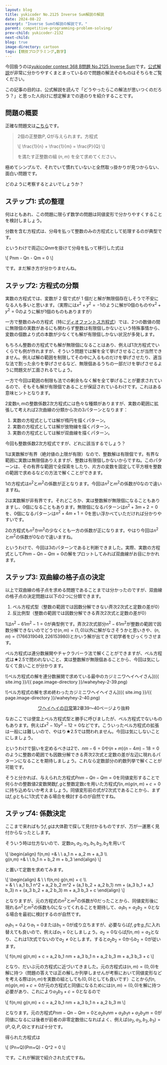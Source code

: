 ```yaml
---
layout: blog
title: yukicoder No.2125 Inverse Sum解説の解説
date: 2024-08-22
excerpt: "Inverse Sumの解説の解説です。"
parent: competitive-programming-problem-solving/
prev-child: yukicoder-2132
next-child: 
blog: true
image-directory: cartoon
tags: [競技プログラミング,数学]
---
```


今回扱うのは[yukicoder contest 368 B問題 No.2125 Inverse Sum](https://yukicoder.me/problems/no/2125)です。[公式解説](https://yukicoder.me/problems/no/2125/editorial)が非常に分かりやすくまとまっているので問題の解法そのものはそちらをご覧ください。

この記事の目的は、公式解説を読んで「どうやったらこの解法が思いつくのだろう？」と思った人向けに想定解までの道のりを紹介することです。


## 問題の概要

正確な問題文は[こちら](https://yukicoder.me/problems/no/2125)です。

> $2$個の正整数$P, Q$が与えられます。方程式
> 
> \\[
> \frac{1}{n} + \frac{1}{m} = \frac{P}{Q}
> \\]
>
> を満たす正整数の組 $(n,m)$ を全て求めてください。

極めてシンプルで、それでいて慣れていないと全然取っ掛かりが見つからない、面白い問題です。

どのように考察するとよいでしょうか？


## ステップ1: 式の整理

何はともあれ、この問題に限らず数学の問題は同値変形で分かりやすくすることを検討しましょう。

分数を含む方程式は、分母を払って整数のみの方程式として処理するのが典型です。

というわけで両辺に$Qnm$を掛けて分母を払って移行した式は

\\[
Pnm - Qn - Qm = 0
\\]

です。まだ解き方が分かりませんね。


## ステップ2: 方程式の分類

実数の方程式では、変数が $2$ 個で式が $1$ 個だと解が無限個存在しそうで不安になる人も多いと思います。（実際には$x^2+y^2=-1$のように解が$0$個のものや$x^2+y^2=0$のように解が$1$個のものもありますが）

一方で整数のみの方程式（特に[ディオファントス方程式](https://ja.wikipedia.org/wiki/ディオファントス方程式)）では、$2$つの数値の間に無限個の実数があるにも関わらず整数は有限個しかないという特殊事情から、変数の個数より式の本数が少なくても解が有限個しかない状況が多発します。

もちろん整数の方程式でも解が無限個になることはあり、例えば$1$次方程式でいくらでも例が作れますが、そういう問題では解を全て挙げさせることが当然できません。例えば解の範囲を制限してその中に入るものだけを挙げさせたり、適当な法で割った余りを挙げさせるなど、無限個あるうちの一部だけを挙げさせるように問題文が工面されるでしょう。

一方で今回は範囲の制限も法での剰余もなく解を全て挙げることが要求されているので、そもそも解が有限個であることが保証されているわけです。これはある意味ヒントとなります。

$2$変数$n,m$の整数係数$2$次方程式には色々な種類がありますが、実数の範囲に拡張して考えれば$2$次曲線の分類から次の$3$パターンとなります：

1. 実数の方程式としては解が楕円を描くパターン。
1. 実数の方程式としては解が放物線を描くパターン。
1. 実数の方程式としては解が双曲線を描くパターン。

今回も整数係数$2$次方程式ですが、どれに該当するでしょう？

1は実数解が有界（絶対値の上限が有限）なので、整数解は有限個です。有界な範囲に実数は無限個ありえますが、整数は有限個しかないからですね。このパターンは、その有界な範囲で全探索をしたり、片方の変数を固定して平方根を整数の範囲で求めるなどの方法で解くことができます。

1の方程式は$n^2$と$m^2$の係数が正となります。今回は$n^2$と$m^2$の係数が$0$なので違いますね。

2は実数解が非有界です。それどころか、実は整数解が無限個になることもありますし、$0$個になることもあります。無限個になるパターンは$n^2+3m+2 = 0$を、$0$個になるパターンは$n^2+4m+1 = 0$を思い浮かべていただければ分かりやすいです。

2の方程式も$n^2$か$m^2$の少なくとも一方の係数が正になります。やはり今回は$n^2$と$m^2$の係数が$0$なので違いますね。

というわけで、今回は3のパターンであると判断できました。実際、実数の方程式として$Pnm - Qn - Qm = 0$の解をプロットしてみれば双曲線がお目にかかれます。


## ステップ3: 双曲線の格子点の決定

以上で双曲線の格子点を求める問題であることまでは分かったのですが、双曲線の格子点の決定問題は以下の$2$つに分類できます。

1. ペル方程式型（整数の範囲では因数分解できない斉次$2$次式と定数の差が$0$）
1. 反比例型（整数の範囲では因数分解できる斉次$2$次式と定数の差が$0$）

1は$n^2 - 61m^2 - 1 = 0$が典型例です。斉次$2$次式部分$n^2 - 61m^2$が整数の範囲で因数分解できないのでどうせ$(n,m) = (1,0)$以外に解がなさそうかと思いきや、$(n,m) = (1766319049,226153980)$とかいう解が出てきて初学者をびっくりさせます。

ペル方程式は連分数展開やチャクラバーラ法で解くことができますが、ペル方程式は★2.5で問われないこと、実は整数解が無限個あることから、今回は気にしなくて良いことが分かります。

![ペル方程式の解を連分数展開で求めている最中のカジミニワヘイヘイさん]({{ site.img }}/{{ page.image-directory }}/waheyhey-2-39.png)

![ペル方程式の解を求め終わったカジミニワヘイヘイさん]({{ site.img }}/{{ page.image-directory }}/waheyhey-2-40.png)
<p style="text-align: center">
<a href="{{ site.url }}/cartoon/index.html#waheyhey-no-nichijou">ワヘイヘイの日常</a>第2章39～40ページより抜粋
</p>

なおここでは便宜上ペル方程式型と勝手に呼びましたが、ペル方程式でないものもあります。例えば$x^2 - 10y^2 - 12 = 0$などです。こういったペル方程式の拡張は一般には難しいので、やはり★2.5では問われません。今回は気にしないことにしましょう。

というわけで狙いを定めるべきは2で、$nm - 6 = 0$や$(n+m)(n-4m) - 18 = 0$のように整数の範囲でも因数分解できる斉次$2$次式と定数の差が左辺に現れるパターンになることを期待しましょう。これなら定数部分の約数列挙で解くことが可能です。

そうと分かれば、与えられた方程式$Pnm - Qn -Qm = 0$を同値変形することで何らかの整数値$2$変数関数$f,g$と整数定数$c$を用いた方程式$f(n,m) g(n,m) + c = 0$に持ち込めないか考えましょう。同値変形前の式が$2$次式であることから、まずは$f,g$ともに$1$次式である場合を検討するのが自然ですね。


## ステップ4: 係数決定

ここまで来ればもう$f,g$は大体勘で探して見付かるものですが、万が一運悪く見付からなったとします。

そういう時は仕方ないので、定数$a_1,a_2,a_3,b_1,b_2,b_3$を用いて

\\[
\begin{align}
f(n,m) =& \\ \\ a_1 n + a_2 m + a_3 \\\\\
g(n,m) =& \\ \\ b_1 n + b_2 m + b_3
\end{align}
\\]

と置いて定数を求めてみます。

\\[
\begin{align}
& \\ \\ f(n,m) g(n,m) + c \\\\\
= & \\ \\ a_1 b_1 n^2 + a_2 b_2 m^2 + (a_1 b_2 + a_2 b_1) nm + (a_3 b_1 + a_1 b_3) n + (a_3 b_2 + a_2 b_3) m + a_3 b_3 + c
\end{align}
\\]

となりますが、元の方程式の$n^2$と$m^2$の係数が$0$だったことから、同値変形後に現れる$n^2$と$m^2$の係数も$0$になってくれることを期待して、$a_1 b_1 = a_2 b_2 = 0$となる場合を最初に検討するのが自然です。

$a_1 b_1 = 0$より$a_1 = 0$または$b_1 = 0$が成り立ちますが、必要ならば$f,g$を$g,f$に入れ替えても良いので、例えば$a_1 = 0$としましょう。$a_2 = 0$ならば$f(n,m) = a_3$となり、これは$1$次式でないので$a_2 \neq 0$とします。すると$a_2 b_2 = 0$から$b_2 = 0$が従います。

\\[
f(n,m) g(n,m) + c = a_2 b_1 nm + a_3 b_1 n + a_2 b_3 m + a_3 b_3 + c
\\]

となり、だいぶ元の方程式に近づいてきました。元の方程式は$(n,m) = (0,0)$を解に持つ（問題の答えでは正の解しか列挙しませんが考察において同値変形などを考える際は$(n,m)$を実数の組としても$(0,0)$としても良いです）ことから$f(n,m) g(n,m) + c = 0$が元の方程式と同値になるためには$(n,m) = (0,0)$を解に持つ必要があり、これにより$a_3 b_3 + c = 0$となるので

\\[
f(n,m) g(n,m) + c = a_2 b_1 nm + a_3 b_1 n + a_2 b_3 m
\\]

となります。元の方程式$Pnm - Qn - Qm = 0$と$a_2 b_1 nm + a_3 b_1 n + a_2 b_3 m = 0$が同値になるには後者が前者の非零定数倍になればよく、例えば$(a_2,a_3,b_2,b_3) = (P,Q,P,Q)$とすれば十分です。

得られた方程式は

\\[
(Pn+Q)(Pm+Q) - Q^2 = 0
\\]

です。これが解説で紹介された式ですね。
